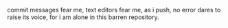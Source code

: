 commit messages fear me,
text editors fear me,
as i push, no error dares to raise its voice,
for i am alone in this barren repository.

